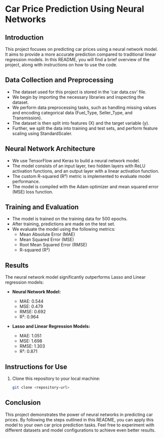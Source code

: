# Car Price Prediction Using Neural Networks

## Introduction

This project focuses on predicting car prices using a neural network model. It aims to provide a more accurate prediction compared to traditional linear regression models. In this README, you will find a brief overview of the project, along with instructions on how to use the code.

## Data Collection and Preprocessing

- The dataset used for this project is stored in the 'car data.csv' file.
- We begin by importing the necessary libraries and inspecting the dataset.
- We perform data preprocessing tasks, such as handling missing values and encoding categorical data (Fuel_Type, Seller_Type, and Transmission).
- The dataset is then split into features (X) and the target variable (y).
- Further, we split the data into training and test sets, and perform feature scaling using StandardScaler.

## Neural Network Architecture

- We use TensorFlow and Keras to build a neural network model.
- The model consists of an input layer, two hidden layers with ReLU activation functions, and an output layer with a linear activation function.
- The custom R-squared (R²) metric is implemented to evaluate model performance.
- The model is compiled with the Adam optimizer and mean squared error (MSE) loss function.

## Training and Evaluation

- The model is trained on the training data for 500 epochs.
- After training, predictions are made on the test set.
- We evaluate the model using the following metrics:
  - Mean Absolute Error (MAE)
  - Mean Squared Error (MSE)
  - Root Mean Squared Error (RMSE)
  - R-squared (R²)
  
## Results

The neural network model significantly outperforms Lasso and Linear regression models:

- **Neural Network Model:**
  - MAE: 0.544
  - MSE: 0.479
  - RMSE: 0.692
  - R²: 0.964

- **Lasso and Linear Regression Models:**
  - MAE: 1.051
  - MSE: 1.698
  - RMSE: 1.303
  - R²: 0.871

## Instructions for Use

1. Clone this repository to your local machine:

   ```bash
   git clone <repository-url>

## Conclusion

This project demonstrates the power of neural networks in predicting car prices. By following the steps outlined in this README, you can apply this model to your own car price prediction tasks. Feel free to experiment with different datasets and model configurations to achieve even better results.
